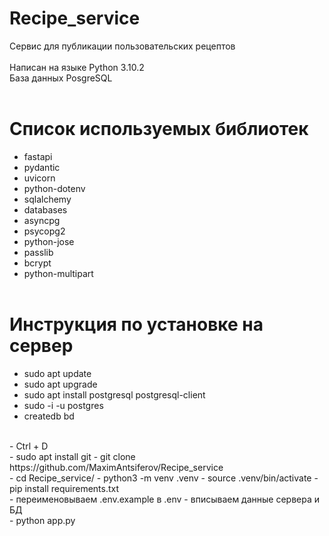 # Recipe_service
Сервис для публикации пользовательских рецептов<br>
<br>
Написан на языке Python 3.10.2<br>
База данных PosgreSQL
<br><br>

# Список используемых библиотек<br>
- fastapi
- pydantic
- uvicorn
- python-dotenv
- sqlalchemy
- databases
- asyncpg
- psycopg2
- python-jose
- passlib
- bcrypt
- python-multipart
<br><br>
# Инструкция по установке на сервер<br>
- sudo apt update
- sudo apt upgrade
- sudo apt install postgresql postgresql-client
- sudo -i -u postgres
- createdb bd
<br>
- Ctrl + D
<br>
- sudo apt install git
- git clone https://github.com/MaximAntsiferov/Recipe_service
<br>
- cd Recipe_service/
- python3 -m venv .venv
- source .venv/bin/activate
- pip install requirements.txt

<br>
- переименовываем .env.example в .env 
- вписываем данные сервера и БД
<br>
- python app.py
